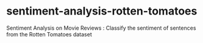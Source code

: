 # sentiment-analysis-rotten-tomatoes
Sentiment Analysis on Movie Reviews : Classify the sentiment of sentences from the Rotten Tomatoes dataset
